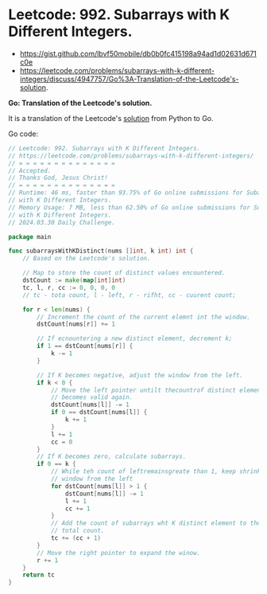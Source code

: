 #  Leetcode: 992. Subarrays with K Different Integers.

- https://gist.github.com/lbvf50mobile/db0b0fc415198a94ad1d02631d671c0e
- https://leetcode.com/problems/subarrays-with-k-different-integers/discuss/4947757/Go%3A-Translation-of-the-Leetcode's-solution.

**Go: Translation of the Leetcode's solution.**

It is a translation of the Leetcode's [solution](https://leetcode.com/problems/subarrays-with-k-different-integers/solution/) from Python to Go.

Go code:
```Go
// Leetcode: 992. Subarrays with K Different Integers.
// https://leetcode.com/problems/subarrays-with-k-different-integers/
// = = = = = = = = = = = = = =
// Accepted.
// Thanks God, Jesus Christ!
// = = = = = = = = = = = = = =
// Runtime: 46 ms, faster than 93.75% of Go online submissions for Subarrays
// with K Different Integers.
// Memory Usage: 7 MB, less than 62.50% of Go online submissions for Subarrays
// with K Different Integers.
// 2024.03.30 Daily Challenge.

package main

func subarraysWithKDistinct(nums []int, k int) int {
	// Based on the Leetcode's solution.

	// Map to store the count of distinct values encountered.
	dstCount := make(map[int]int)
	tc, l, r, cc := 0, 0, 0, 0
	// tc - tota count, l - left, r - rifht, cc - cuurent count;

	for r < len(nums) {
		// Increment the count of the current elemnt int the window.
		dstCount[nums[r]] += 1

		// If ecnountering a new distinct element, decrement k;
		if 1 == dstCount[nums[r]] {
			k -= 1
		}

		// If K becomes negative, adjust the window from the left.
		if k < 0 {
			// Move the left pointer untilt thecountrof distinct element
			// becomes valid again.
			dstCount[nums[l]] -= 1
			if 0 == dstCount[nums[l]] {
				k += 1
			}
			l += 1
			cc = 0
		}
		// If K becomes zero, calculate subarrays.
		if 0 == k {
			// While teh count of leftremainsgreate than 1, keep shrinking the
			// window from the left
			for dstCount[nums[l]] > 1 {
				dstCount[nums[l]] -= 1
				l += 1
				cc += 1
			}
			// Add the count of subarrays wht K distinct element to the
			// total count.
			tc += (cc + 1)
		}
		// Move the right pointer to expand the winow.
		r += 1
	}
	return tc
}
```
